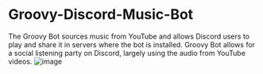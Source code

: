 # Groovy-Discord-Music-Bot
The Groovy Bot sources music from YouTube and allows Discord users to play and share it in servers where the bot is installed. Groovy Bot allows for a social listening party on Discord, largely using the audio from YouTube videos.
![image](https://user-images.githubusercontent.com/94414702/160297292-90a9a3c8-eae9-49a4-a1d9-2575a8803dd9.png)
